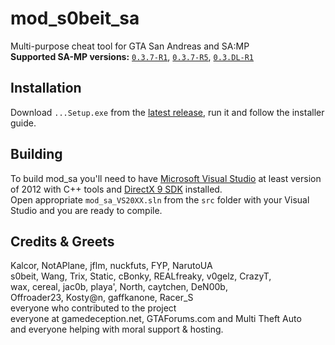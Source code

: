 mod_s0beit_sa
=============

Multi-purpose cheat tool for GTA San Andreas and SA:MP  
**Supported SA-MP versions:** [`0.3.7-R1`](https://github.com/BlastHackNet/mod_s0beit_sa-1/tree/master), [`0.3.7-R5`](https://github.com/BlastHackNet/mod_s0beit_sa-1/tree/samp-037r5), [`0.3.DL-R1`](https://github.com/BlastHackNet/mod_s0beit_sa-1/tree/samp-03dl)

## Installation
Download `...Setup.exe` from the [latest release](https://github.com/BlastHackNet/mod_s0beit_sa-1/releases/latest), run it and follow the installer guide.

## Building
To build mod_sa you'll need to have [Microsoft Visual Studio](https://www.visualstudio.com) at least version of 2012 with C++ tools and [DirectX 9 SDK](https://www.microsoft.com/en-us/download/details.aspx?id=6812) installed.  
Open appropriate `mod_sa_VS20XX.sln` from the `src` folder with your Visual Studio and you are ready to compile.

## Credits & Greets
Kalcor, NotAPlane, jflm, nuckfuts, FYP, NarutoUA  
s0beit, Wang, Trix, Static, cBonky, REALfreaky, v0gelz, CrazyT,  
wax, cereal, jac0b, playa', North, caytchen, DeN00b,  
Offroader23, Kosty@n, gaffkanone, Racer_S  
everyone who contributed to the project  
everyone at gamedeception.net, GTAForums.com and Multi Theft Auto  
and everyone helping with moral support & hosting.  
